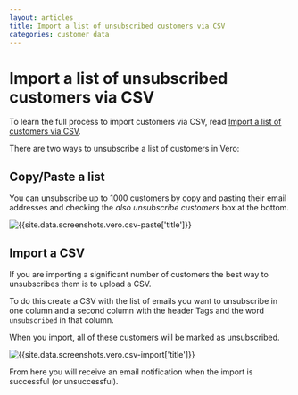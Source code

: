 ```yaml
---
layout: articles
title: Import a list of unsubscribed customers via CSV
categories: customer data
---
```



# Import a list of unsubscribed customers via CSV

To learn the full process to import customers via CSV, read [Import a list of customers via CSV](/articles/import-a-list-of-customers-via-csv.html).

There are two ways to unsubscribe a list of customers in Vero:

## Copy/Paste a list

You can unsubscribe up to 1000 customers by copy and pasting their email addresses and checking the *also unsubscribe customers* box at the bottom.

![{{site.data.screenshots.vero.csv-paste['title']}}]({{site.data.screenshots.vero.csv-paste.image}})

## Import a CSV

If you are importing a significant number of customers the best way to unsubscribes them is to upload a CSV.

To do this create a CSV with the list of emails you want to unsubscribe in one column and a second column with the header Tags and the word `unsubscribed` in that column.

When you import, all of these customers will be marked as unsubscribed.

![{{site.data.screenshots.vero.csv-import['title']}}]({{site.data.screenshots.vero.csv-import.image}})

From here you will receive an email notification when the import is successful (or unsuccessful).